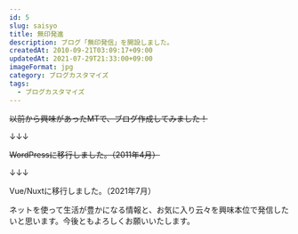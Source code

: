 ```yaml
---
id: 5
slug: saisyo
title: 無印発進
description: ブログ「無印発信」を開設しました。
createdAt: 2010-09-21T03:09:17+09:00
updatedAt: 2021-07-29T21:33:00+09:00
imageFormat: jpg
category: ブログカスタマイズ
tags:
  - ブログカスタマイズ
---
```


<del datetime="2011-04-03T06:30:00+00:00">以前から興味があったMTで、ブログ作成してみました！</del>

↓↓↓

<del datetime="2021-07-29T21:33:00+09:00">WordPressに移行しました。（2011年4月）</del>

↓↓↓

Vue/Nuxtに移行しました。（2021年7月）

ネットを使って生活が豊かになる情報と、お気に入り云々を興味本位で発信したいと思います。今後ともよろしくお願いいたします。
